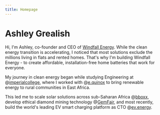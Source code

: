 ```yaml
---
title: Homepage
---
```


# Ashley Grealish

Hi, I'm Ashley, co-founder and CEO of [Windfall Energy](https://www.windfallenergy.com). While the clean energy transition is accelerating, I noticed that most solutions exclude the millions living in flats and rented homes. That's why I'm building Windfall Energy - to create affordable, installation-free home batteries that work for everyone.

My journey in clean energy began while studying Engineering at @[imperialcollege](https://www.imperial.ac.uk/), where I worked with @[e.quinox](https://web.archive.org/web/20130429044437/http://www.e.quinox.org/index.php/our-solutions/standalone) to bring renewable energy to rural communities in East Africa.

This led me to scale solar solutions across sub-Saharan Africa @[bboxx](https://bboxx.com), develop ethical diamond mining technology @[GemFair](https://gemfair.com), and most recently, build the world's leading EV smart charging platform as CTO @[ev.energy](https://ev.energy).
